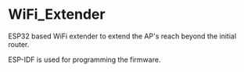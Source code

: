 # WiFi_Extender
ESP32 based WiFi extender to extend the AP's reach beyond the initial router.

ESP-IDF is used for programming the firmware.
